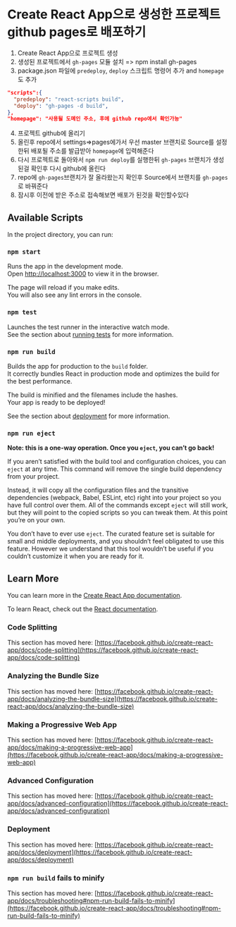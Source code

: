 # Create React App으로 생성한 프로젝트 github pages로 배포하기

1. Create React App으로 프로젝트 생성
2. 생성된 프로젝트에서 `gh-pages` 모듈 설치 => npm install gh-pages
3. package.json 파일에 `predeploy`, `deploy` 스크립트 명령어 추가 and `homepage`도 추가
```json
"scripts":{ 
  "predeploy": "react-scripts build", 
  "deploy": "gh-pages -d build", 
},
"homepage": "사용될 도메인 주소, 후에 github repo에서 확인가능"
```
4. 프로젝트 github에 올리기
5. 올린후 repo에서 settings=>pages에가서 우선 master 브랜치로 Source를 설정한뒤 배포될 주소를 발급받아 `homepage`에 입력해준다
6. 다시 프로젝트로 돌아와서 `npm run deploy`를 실행한뒤  `gh-pages` 브랜치가 생성된걸 확인후 다시 github에 올린다
7. repo에 `gh-pages`브랜치가 잘 올라왔는지 확인후 Source에서 브랜치를 `gh-pages`로 바꿔준다
8. 잠시후 이전에 받은 주소로 접속해보면 배포가 된것을 확인할수있다

## Available Scripts

In the project directory, you can run:

### `npm start`

Runs the app in the development mode.\
Open [http://localhost:3000](http://localhost:3000) to view it in the browser.

The page will reload if you make edits.\
You will also see any lint errors in the console.

### `npm test`

Launches the test runner in the interactive watch mode.\
See the section about [running tests](https://facebook.github.io/create-react-app/docs/running-tests) for more information.

### `npm run build`

Builds the app for production to the `build` folder.\
It correctly bundles React in production mode and optimizes the build for the best performance.

The build is minified and the filenames include the hashes.\
Your app is ready to be deployed!

See the section about [deployment](https://facebook.github.io/create-react-app/docs/deployment) for more information.

### `npm run eject`

**Note: this is a one-way operation. Once you `eject`, you can’t go back!**

If you aren’t satisfied with the build tool and configuration choices, you can `eject` at any time. This command will remove the single build dependency from your project.

Instead, it will copy all the configuration files and the transitive dependencies (webpack, Babel, ESLint, etc) right into your project so you have full control over them. All of the commands except `eject` will still work, but they will point to the copied scripts so you can tweak them. At this point you’re on your own.

You don’t have to ever use `eject`. The curated feature set is suitable for small and middle deployments, and you shouldn’t feel obligated to use this feature. However we understand that this tool wouldn’t be useful if you couldn’t customize it when you are ready for it.

## Learn More

You can learn more in the [Create React App documentation](https://facebook.github.io/create-react-app/docs/getting-started).

To learn React, check out the [React documentation](https://reactjs.org/).

### Code Splitting

This section has moved here: [https://facebook.github.io/create-react-app/docs/code-splitting](https://facebook.github.io/create-react-app/docs/code-splitting)

### Analyzing the Bundle Size

This section has moved here: [https://facebook.github.io/create-react-app/docs/analyzing-the-bundle-size](https://facebook.github.io/create-react-app/docs/analyzing-the-bundle-size)

### Making a Progressive Web App

This section has moved here: [https://facebook.github.io/create-react-app/docs/making-a-progressive-web-app](https://facebook.github.io/create-react-app/docs/making-a-progressive-web-app)

### Advanced Configuration

This section has moved here: [https://facebook.github.io/create-react-app/docs/advanced-configuration](https://facebook.github.io/create-react-app/docs/advanced-configuration)

### Deployment

This section has moved here: [https://facebook.github.io/create-react-app/docs/deployment](https://facebook.github.io/create-react-app/docs/deployment)

### `npm run build` fails to minify

This section has moved here: [https://facebook.github.io/create-react-app/docs/troubleshooting#npm-run-build-fails-to-minify](https://facebook.github.io/create-react-app/docs/troubleshooting#npm-run-build-fails-to-minify)
